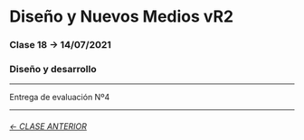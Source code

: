 # Diseño y Nuevos Medios vR2 

### Clase 18 → 14/07/2021

### Diseño y desarrollo

- - - - - - - - - - - -

Entrega de evaluación Nº4

- - - - - - - 

###### [← CLASE ANTERIOR](https://github.com/profesorfaco/dno037-2021/tree/main/clase-16)

